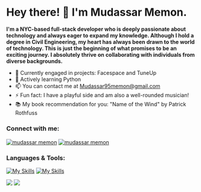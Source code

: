 <h1>Hey there! 👋 I'm Mudassar Memon.</h1>

**I'm a NYC-based full-stack developer who is deeply passionate about technology and always eager to expand my knowledge. Although I hold a degree in Civil Engineering, my heart has always been drawn to the world of technology. This is just the beginning of what promises to be an exciting journey. I absolutely thrive on collaborating with individuals from diverse backgrounds.**

- 🔭 Currently engaged in projects: Facespace and TuneUp
- 🌱 Actively learning Python
- 📫 You can contact me at Mudassar95memon@gmail.com
- ⚡ Fun fact: I have a playful side and am also a well-rounded musician!
- 📚 My book recommendation for you: "Name of the Wind" by Patrick Rothfuss

<h3 align="left">Connect with me:</h3>

<a href="https://linkedin.com/in/mudassarmemon" target="blank"><img align="center" src="https://skillicons.dev/icons?i=linkedin" alt="mudassar memon"/></a>
<a href="https://www.instagram.com/muddymemon/" target="blank"><img align="center" src="https://skillicons.dev/icons?i=instagram" alt="mudassar memon"/></a>

<h3 align="left">Languages & Tools:</h3>

[![My Skills](https://skillicons.dev/icons?i=react,js,express,nodejs,redux,ruby,rails,postgres)](https://skillicons.dev)
[![My Skills](https://skillicons.dev/icons?i=postgres,mongodb,sqlite,css,html,aws,webpack,postman)](https://skillicons.dev)

![](http://github-profile-summary-cards.vercel.app/api/cards/profile-details?username=mudassarmemon&theme=city_lights)
![](http://github-profile-summary-cards.vercel.app/api/cards/most-commit-language?username=mudassarmemon&theme=city_lights)
